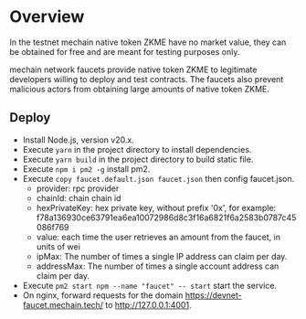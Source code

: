 # Overview

In the testnet mechain native token ZKME have no market value, they can be obtained for free and are meant for testing purposes only.

mechain network faucets provide native token ZKME to legitimate developers willing to deploy and test contracts. The faucets also prevent malicious actors from obtaining large amounts of native token ZKME.

## Deploy

- Install Node.js, version v20.x.
- Execute `yarn` in the project directory to install dependencies.
- Execute `yarn build` in the project directory to build static file.
- Execute `npm i pm2 -g` install pm2.
- Execute `copy faucet.default.json faucet.json` then config faucet.json.
  - provider: rpc provider
  - chainId: chain chain id
  - hexPrivateKey: hex private key, without prefix '0x', for example: f78a136930ce63791ea6ea10072986d8c3f16a6821f6a2583b0787c45086f769
  - value: each time the user retrieves an amount from the faucet, in units of wei
  - ipMax: The number of times a single IP address can claim per day.
  - addressMax: The number of times a single account address can claim per day.
- Execute `pm2 start npm --name "faucet" -- start` start the service.
- On nginx, forward requests for the domain <https://devnet-faucet.mechain.tech/> to <http://127.0.0.1:4001>.
